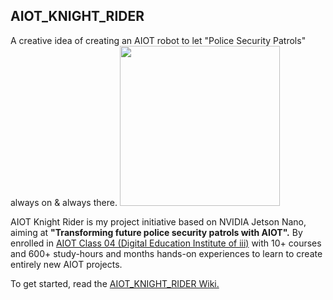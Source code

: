 ## AIOT_KNIGHT_RIDER
A creative idea of creating an AIOT robot to let "Police Security Patrols" always on & always there.
<img src="../..//wiki/images/AIOT_KR1.jpg" height="256">
  
AIOT Knight Rider is my project initiative based on NVIDIA Jetson Nano, aiming at **"Transforming future police security patrols with AIOT".** By enrolled in [AIOT Class 04 (Digital Education Institute of iii)](https://www.iiiedu.org.tw/aiot/) with 10+ courses and 600+ study-hours and months hands-on experiences to learn to create entirely new AIOT projects.

To get started, read the [AIOT_KNIGHT_RIDER Wiki.](https://github.com/tsuixc/AIOT_KNIGHT_RIDER/wiki)
